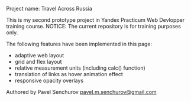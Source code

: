 Project name: Travel Across Russia


This is my second prototype project in Yandex Practicum Web Devlopper training course. 
NOTICE: The current repository is for training purposes only. 

The following features have been implemented in this page:

- adaptive web layout
- grid and flex layout
- relative measurement units (including calc() function)
- translation of links as hover animation effect
- responsive opacity overlays

Authored by Pavel Senchurov
pavel.m.senchurov@gmail.com